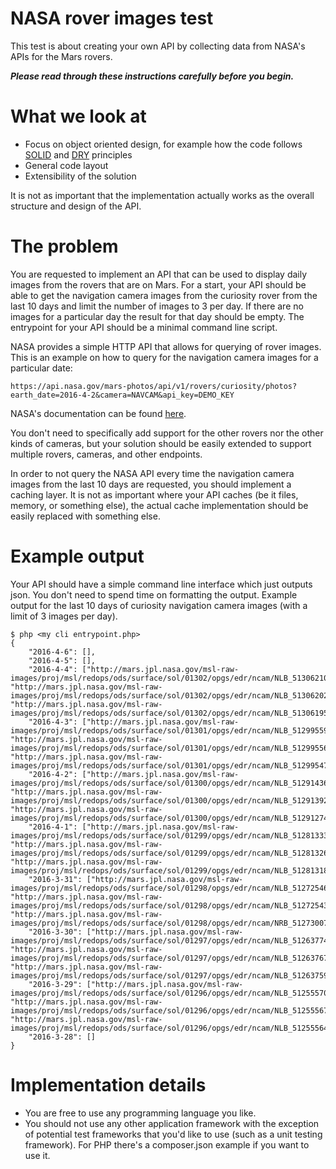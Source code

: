 NASA rover images test
======================
This test is about creating your own API by collecting data from NASA's APIs for the Mars rovers.

**_Please read through these instructions carefully before you begin._**

What we look at
===============
* Focus on object oriented design, for example how the code follows [SOLID](http://en.wikipedia.org/wiki/SOLID_(object-oriented_design)) and [DRY](http://en.wikipedia.org/wiki/Don%27t_repeat_yourself) principles
* General code layout
* Extensibility of the solution

It is not as important that the implementation actually works as the overall structure and design of the API.

The problem
===========
You are requested to implement an API that can be used to display daily images from the rovers that are on Mars. For a start, your API should be able to get the navigation camera images from the curiosity rover from the last 10 days and limit the number of images to 3 per day. If there are no images for a particular day the result for that day should be empty. The entrypoint for your API should be a minimal command line script.

NASA provides a simple HTTP API that allows for querying of rover images. This is an example on how to query for the navigation camera images for a particular date:

	https://api.nasa.gov/mars-photos/api/v1/rovers/curiosity/photos?earth_date=2016-4-2&camera=NAVCAM&api_key=DEMO_KEY

NASA's documentation can be found [here](https://api.nasa.gov/api.html#MarsPhotos).

You don't need to specifically add support for the other rovers nor the other kinds of cameras, but your solution should be easily extended to support multiple rovers, cameras, and other endpoints.

In order to not query the NASA API every time the navigation camera images from the last 10 days are requested, you should implement a caching layer. It is not as important where your API caches (be it files, memory, or something else), the actual cache implementation should be easily replaced with something else.

Example output
==============
Your API should have a simple command line interface which just outputs json. You don't need to spend time on formatting the output. Example output for the last 10 days of curiosity navigation camera images (with a limit of 3 images per day).

	$ php <my cli entrypoint.php>
	{
	    "2016-4-6": [],
	    "2016-4-5": [],
	    "2016-4-4": ["http://mars.jpl.nasa.gov/msl-raw-images/proj/msl/redops/ods/surface/sol/01302/opgs/edr/ncam/NLB_513062102EDR_S0540000NCAM00546M_.JPG", "http://mars.jpl.nasa.gov/msl-raw-images/proj/msl/redops/ods/surface/sol/01302/opgs/edr/ncam/NLB_513062029EDR_S0540000NCAM00546M_.JPG", "http://mars.jpl.nasa.gov/msl-raw-images/proj/msl/redops/ods/surface/sol/01302/opgs/edr/ncam/NLB_513061956EDR_S0540000NCAM00546M_.JPG"],
	    "2016-4-3": ["http://mars.jpl.nasa.gov/msl-raw-images/proj/msl/redops/ods/surface/sol/01301/opgs/edr/ncam/NLB_512995594EDR_F0540000NCAM07753M_.JPG", "http://mars.jpl.nasa.gov/msl-raw-images/proj/msl/redops/ods/surface/sol/01301/opgs/edr/ncam/NLB_512995563EDR_F0540000NCAM07753M_.JPG", "http://mars.jpl.nasa.gov/msl-raw-images/proj/msl/redops/ods/surface/sol/01301/opgs/edr/ncam/NLB_512995472EDR_F0540000NCAM07753M_.JPG"],
	    "2016-4-2": ["http://mars.jpl.nasa.gov/msl-raw-images/proj/msl/redops/ods/surface/sol/01300/opgs/edr/ncam/NLB_512914365EDR_F0532980NCAM00320M_.JPG", "http://mars.jpl.nasa.gov/msl-raw-images/proj/msl/redops/ods/surface/sol/01300/opgs/edr/ncam/NLB_512913929EDR_F0532980NCAM00207M_.JPG", "http://mars.jpl.nasa.gov/msl-raw-images/proj/msl/redops/ods/surface/sol/01300/opgs/edr/ncam/NLB_512912740EDR_F0532980NCAM00207M_.JPG"],
	    "2016-4-1": ["http://mars.jpl.nasa.gov/msl-raw-images/proj/msl/redops/ods/surface/sol/01299/opgs/edr/ncam/NLB_512813334EDR_S0532980NCAM00546M_.JPG", "http://mars.jpl.nasa.gov/msl-raw-images/proj/msl/redops/ods/surface/sol/01299/opgs/edr/ncam/NLB_512813261EDR_S0532980NCAM00546M_.JPG", "http://mars.jpl.nasa.gov/msl-raw-images/proj/msl/redops/ods/surface/sol/01299/opgs/edr/ncam/NLB_512813188EDR_S0532980NCAM00546M_.JPG"],
	    "2016-3-31": ["http://mars.jpl.nasa.gov/msl-raw-images/proj/msl/redops/ods/surface/sol/01298/opgs/edr/ncam/NLB_512725460EDR_F0532944NCAM00385M_.JPG", "http://mars.jpl.nasa.gov/msl-raw-images/proj/msl/redops/ods/surface/sol/01298/opgs/edr/ncam/NLB_512725436EDR_F0532944NCAM00385M_.JPG", "http://mars.jpl.nasa.gov/msl-raw-images/proj/msl/redops/ods/surface/sol/01298/opgs/edr/ncam/NRB_512730078EDR_F0532980NCAM00353M_.JPG"],
	    "2016-3-30": ["http://mars.jpl.nasa.gov/msl-raw-images/proj/msl/redops/ods/surface/sol/01297/opgs/edr/ncam/NLB_512637743EDR_S0532644NCAM00546M_.JPG", "http://mars.jpl.nasa.gov/msl-raw-images/proj/msl/redops/ods/surface/sol/01297/opgs/edr/ncam/NLB_512637670EDR_S0532644NCAM00546M_.JPG", "http://mars.jpl.nasa.gov/msl-raw-images/proj/msl/redops/ods/surface/sol/01297/opgs/edr/ncam/NLB_512637597EDR_S0532644NCAM00546M_.JPG"],
	    "2016-3-29": ["http://mars.jpl.nasa.gov/msl-raw-images/proj/msl/redops/ods/surface/sol/01296/opgs/edr/ncam/NLB_512555701EDR_F0532644NCAM00354M_.JPG", "http://mars.jpl.nasa.gov/msl-raw-images/proj/msl/redops/ods/surface/sol/01296/opgs/edr/ncam/NLB_512555670EDR_F0532644NCAM00354M_.JPG", "http://mars.jpl.nasa.gov/msl-raw-images/proj/msl/redops/ods/surface/sol/01296/opgs/edr/ncam/NLB_512555645EDR_F0532644NCAM00354M_.JPG"],
	    "2016-3-28": []
	}


Implementation details
======================
* You are free to use any programming language you like.
* You should not use any other application framework with the exception of potential test frameworks that you'd like to use (such as a unit testing framework). For PHP there's a composer.json example if you want to use it.